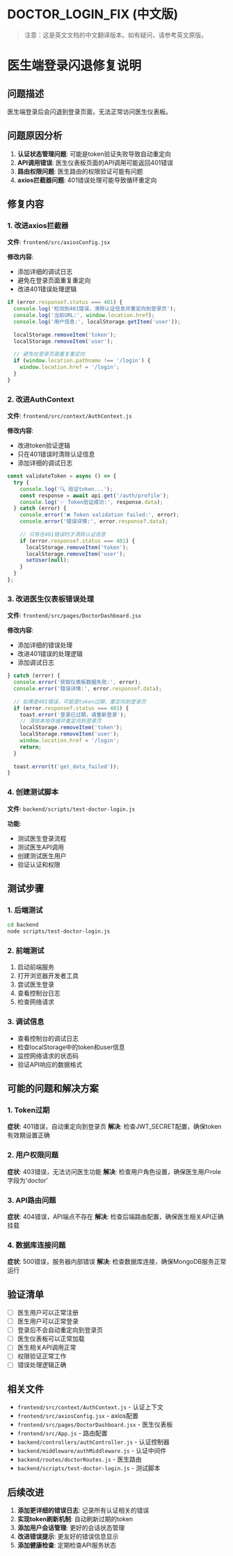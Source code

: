 # DOCTOR_LOGIN_FIX (中文版)

> 注意：这是英文文档的中文翻译版本。如有疑问，请参考英文原版。

# 医生端登录闪退修复说明

## 问题描述

医生端登录后会闪退到登录页面，无法正常访问医生仪表板。

## 问题原因分析

1. **认证状态管理问题**: 可能是token验证失败导致自动重定向
2. **API调用错误**: 医生仪表板页面的API调用可能返回401错误
3. **路由权限问题**: 医生路由的权限验证可能有问题
4. **axios拦截器问题**: 401错误处理可能导致循环重定向

## 修复内容

### 1. 改进axios拦截器

**文件**: `frontend/src/axiosConfig.jsx`

**修改内容**:
- 添加详细的调试日志
- 避免在登录页面重复重定向
- 改进401错误处理逻辑

```javascript
if (error.response?.status === 401) {
  console.log('检测到401错误，清除认证信息并重定向到登录页');
  console.log('当前URL:', window.location.href);
  console.log('用户信息:', localStorage.getItem('user'));
  
  localStorage.removeItem('token');
  localStorage.removeItem('user');
  
  // 避免在登录页面重复重定向
  if (window.location.pathname !== '/login') {
    window.location.href = '/login';
  }
}
```

### 2. 改进AuthContext

**文件**: `frontend/src/context/AuthContext.js`

**修改内容**:
- 改进token验证逻辑
- 只在401错误时清除认证信息
- 添加详细的调试日志

```javascript
const validateToken = async () => {
  try {
    console.log('🔍 验证token...');
    const response = await api.get('/auth/profile');
    console.log('✅ Token验证成功:', response.data);
  } catch (error) {
    console.error('❌ Token validation failed:', error);
    console.error('错误详情:', error.response?.data);
    
    // 只有在401错误时才清除认证信息
    if (error.response?.status === 401) {
      localStorage.removeItem('token');
      localStorage.removeItem('user');
      setUser(null);
    }
  }
};
```

### 3. 改进医生仪表板错误处理

**文件**: `frontend/src/pages/DoctorDashboard.jsx`

**修改内容**:
- 添加详细的错误处理
- 改进401错误的处理逻辑
- 添加调试日志

```javascript
} catch (error) {
  console.error('获取仪表板数据失败:', error);
  console.error('错误详情:', error.response?.data);
  
  // 如果是401错误，可能是token过期，重定向到登录页
  if (error.response?.status === 401) {
    toast.error('登录已过期，请重新登录');
    // 清除本地存储并重定向到登录页
    localStorage.removeItem('token');
    localStorage.removeItem('user');
    window.location.href = '/login';
    return;
  }
  
  toast.error(t('get_data_failed'));
}
```

### 4. 创建测试脚本

**文件**: `backend/scripts/test-doctor-login.js`

**功能**:
- 测试医生登录流程
- 测试医生API调用
- 创建测试医生用户
- 验证认证和权限

## 测试步骤

### 1. 后端测试
```bash
cd backend
node scripts/test-doctor-login.js
```

### 2. 前端测试
1. 启动前端服务
2. 打开浏览器开发者工具
3. 尝试医生登录
4. 查看控制台日志
5. 检查网络请求

### 3. 调试信息
- 查看控制台的调试日志
- 检查localStorage中的token和user信息
- 监控网络请求的状态码
- 验证API响应的数据格式

## 可能的问题和解决方案

### 1. Token过期
**症状**: 401错误，自动重定向到登录页
**解决**: 检查JWT_SECRET配置，确保token有效期设置正确

### 2. 用户权限问题
**症状**: 403错误，无法访问医生功能
**解决**: 检查用户角色设置，确保医生用户role字段为'doctor'

### 3. API路由问题
**症状**: 404错误，API端点不存在
**解决**: 检查后端路由配置，确保医生相关API正确挂载

### 4. 数据库连接问题
**症状**: 500错误，服务器内部错误
**解决**: 检查数据库连接，确保MongoDB服务正常运行

## 验证清单

- [ ] 医生用户可以正常注册
- [ ] 医生用户可以正常登录
- [ ] 登录后不会自动重定向到登录页
- [ ] 医生仪表板可以正常加载
- [ ] 医生相关API调用正常
- [ ] 权限验证正常工作
- [ ] 错误处理逻辑正确

## 相关文件

- `frontend/src/context/AuthContext.js` - 认证上下文
- `frontend/src/axiosConfig.jsx` - axios配置
- `frontend/src/pages/DoctorDashboard.jsx` - 医生仪表板
- `frontend/src/App.js` - 路由配置
- `backend/controllers/authController.js` - 认证控制器
- `backend/middleware/authMiddleware.js` - 认证中间件
- `backend/routes/doctorRoutes.js` - 医生路由
- `backend/scripts/test-doctor-login.js` - 测试脚本

## 后续改进

1. **添加更详细的错误日志**: 记录所有认证相关的错误
2. **实现token刷新机制**: 自动刷新过期的token
3. **添加用户会话管理**: 更好的会话状态管理
4. **改进错误提示**: 更友好的错误信息显示
5. **添加健康检查**: 定期检查API服务状态
